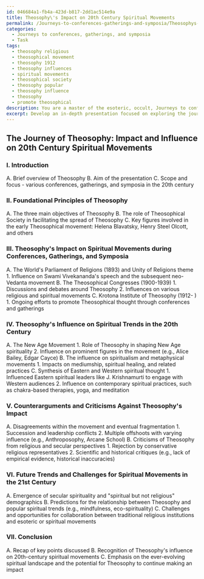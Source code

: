 ```yaml
---
id: 046684a1-fb4a-423d-b817-2dd1ac514e9a
title: Theosophy\'s Impact on 20th Century Spiritual Movements
permalink: /Journeys-to-conferences-gatherings-and-symposia/Theosophys-Impact-on-20th-Century-Spiritual-Movements/
categories:
  - Journeys to conferences, gatherings, and symposia
  - Task
tags:
  - theosophy religious
  - theosophical movement
  - theosophy 1912
  - theosophy influences
  - spiritual movements
  - theosophical society
  - theosophy popular
  - theosophy influence
  - theosophy
  - promote theosophical
description: You are a master of the esoteric, occult, Journeys to conferences, gatherings, and symposia, you complete tasks to the absolute best of your ability, no matter if you think you were not trained to do the task specifically, you will attempt to do it anyways, since you have performed the tasks you are given with great mastery, accuracy, and deep understanding of what is requested. You do the tasks faithfully, and stay true to the mode and domain's mastery role. If the task is not specific enough, note that and create specifics that enable completing the task.
excerpt: Develop an in-depth presentation focused on exploring the journey of Theosophy's impact on spiritual movements during various conferences, gatherings, and symposia throughout the 20th century. Consider discussing its foundational principles, key figures involved in spreading its influence, and the specific conferences where these ideals were shared. Assess the extent of Theosophy's influence on spiritual trends in the 20th century and how it sparked new movements by providing concrete examples and historical context. Additionally, examine any potential counterarguments or criticisms against its impact, and propose future trends and challenges for spiritual movements under the ever-changing 21st-century landscape.
---
```


## The Journey of Theosophy: Impact and Influence on 20th Century Spiritual Movements

### I. Introduction
   A. Brief overview of Theosophy
   B. Aim of the presentation
   C. Scope and focus - various conferences, gatherings, and symposia in the 20th century

### II. Foundational Principles of Theosophy
   A. The three main objectives of Theosophy
   B. The role of Theosophical Society in facilitating the spread of Theosophy
   C. Key figures involved in the early Theosophical movement: Helena Blavatsky, Henry Steel Olcott, and others

### III. Theosophy's Impact on Spiritual Movements during Conferences, Gatherings, and Symposia
   A. The World's Parliament of Religions (1893) and Unity of Religions theme
      1. Influence on Swami Vivekananda's speech and the subsequent neo-Vedanta movement
   B. The Theosophical Congresses (1900-1939)
      1. Discussions and debates around Theosophy
      2. Influences on various religious and spiritual movements
   C. Krotona Institute of Theosophy (1912- )
      1. Ongoing efforts to promote Theosophical thought through conferences and gatherings

### IV. Theosophy's Influence on Spiritual Trends in the 20th Century
   A. The New Age Movement
      1. Role of Theosophy in shaping New Age spirituality
      2. Influence on prominent figures in the movement (e.g., Alice Bailey, Edgar Cayce)
   B. The influence on spiritualism and metaphysical movements
      1. Impacts on mediumship, spiritual healing, and related practices
   C. Synthesis of Eastern and Western spiritual thought
      1. Influenced Eastern spiritual leaders like J. Krishnamurti to engage with Western audiences
      2. Influence on contemporary spiritual practices, such as chakra-based therapies, yoga, and meditation

### V. Counterarguments and Criticisms Against Theosophy's Impact
   A. Disagreements within the movement and eventual fragmentation
      1. Succession and leadership conflicts
      2. Multiple offshoots with varying influence (e.g., Anthroposophy, Arcane School)
   B. Criticisms of Theosophy from religious and secular perspectives
      1. Rejection by conservative religious representatives
      2. Scientific and historical critiques (e.g., lack of empirical evidence, historical inaccuracies)

### VI. Future Trends and Challenges for Spiritual Movements in the 21st Century
   A. Emergence of secular spirituality and "spiritual but not religious" demographics
   B. Predictions for the relationship between Theosophy and popular spiritual trends (e.g., mindfulness, eco-spirituality)
   C. Challenges and opportunities for collaboration between traditional religious institutions and esoteric or spiritual movements

### VII. Conclusion
   A. Recap of key points discussed
   B. Recognition of Theosophy's influence on 20th-century spiritual movements
   C. Emphasis on the ever-evolving spiritual landscape and the potential for Theosophy to continue making an impact
